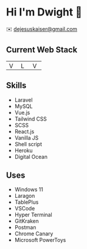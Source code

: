 # Hi I'm Dwight 👋
✉️ dejesuskaiser@gmail.com

## Current Web Stack
<table>
  <tbody>
    <tr>
      <td>
        <a href="https://vuejs.org/">
          <img alt="Vuejs" title="Vuejs" height="16" src="https://cdn.svgporn.com/logos/vue.svg" />
        </a>
      </td>
      <td>
        <a href="https://laravel.com/">
          <img alt="Laravel" title="Laravel" height="16" src="https://cdn.svgporn.com/logos/laravel.svg" />
        </a>
      </td>
      <td>
        <a href="https://tailwindcss.com/">
          <img alt="Vuejs" title="Vuejs" height="16" src="https://cdn.svgporn.com/logos/tailwindcss-icon.svg" />
        </a>
      </td>
    </tr>
  </tbody>
</table>

## Skills
- Laravel
- MySQL
- Vue.js
- Tailwind CSS
- SCSS
- React.js
- Vanilla JS
- Shell script
- Heroku
- Digital Ocean

## Uses
- Windows 11
- Laragon
- TablePlus 
- VSCode
- Hyper Terminal
- GitKraken
- Postman
- Chrome Canary
- Microsoft PowerToys
